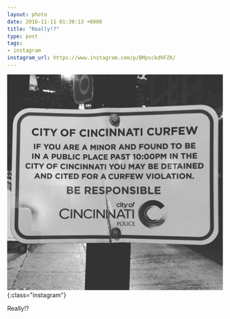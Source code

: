```yaml
---
layout: photo
date: 2016-11-11 01:30:13 +0000
title: "Really!?"
type: post
tags:
- instagram
instagram_url: https://www.instagram.com/p/BMpsckdhFZK/
---
```


![Instagram - BMpsckdhFZK](/img/BMpsckdhFZK.jpg){:class="instagram"}

Really!?

